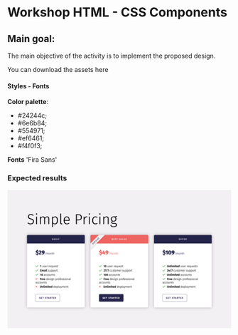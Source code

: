 # Workshop  HTML - CSS Components

## Main goal:
The main objective of the activity is to implement the proposed design.

You can download the assets here

 #### Styles - Fonts

**Color palette**:
 * #24244c;
 * #6e6b84;
 * #554971;
 * #ef6461;
 * #f4f0f3;

 **Fonts** 
 'Fira Sans'


### Expected results

![final](./images/pricingWorkshop.png)

